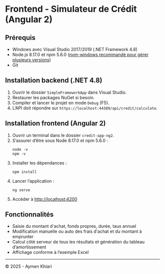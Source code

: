 # Frontend - Simulateur de Crédit (Angular 2)

## Prérequis

- Windows avec Visual Studio 2017/2019 (.NET Framework 4.8)
- Node.js 8.17.0 et npm 5.6.0 ([nvm-windows recommandé pour gérer plusieurs versions](https://github.com/coreybutler/nvm-windows))
- Git

## Installation backend (.NET 4.8)

1. Ouvrir le dossier `SimpleFrameworkApp` dans Visual Studio.
2. Restaurer les packages NuGet si besoin.
3. Compiler et lancer le projet en mode `Debug` (F5).
4. L’API doit répondre sur `https://localhost:44389/api/credit/calculate`.

## Installation frontend (Angular 2)

1. Ouvrir un terminal dans le dossier `credit-app-ng2`.
2. S’assurer d’être sous Node 8.17.0 et npm 5.6.0 :
   ```
   node -v
   npm -v
   ```
3. Installer les dépendances :
   ```
   npm install
   ```
4. Lancer l’application :
   ```
   ng serve
   ```
5. Accéder à [http://localhost:4200](http://localhost:4200)

## Fonctionnalités

- Saisie du montant d'achat, fonds propres, durée, taux annuel
- Modification manuelle ou auto des frais d'achat et du montant à emprunter
- Calcul côté serveur de tous les résultats et génération du tableau d’amortissement
- Affichage conforme à l’exemple Excel

---

© 2025 - Aymen Khiari
